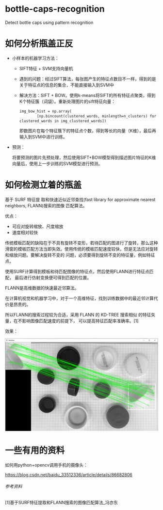 # bottle-caps-recognition
Detect bottle caps using pattern recognition

# 如何分析瓶盖正反

- 小样本的机器学习方法：

  - SIFT特征 + SVM支持向量机

  - 遇到的问题：经过SIFT算法，每张图产生的特征点数目不一样，得到的是关于特征点的信息的集合，不能直接输入到SVM中

  - 解决方法：SIFT + BOW。使用k-means将SIFT的所有特征点聚类，得到K个特征簇（词袋）。重新处理图片的sift特征向量：

    ```
    img_bow_hist = np.array(
            [np.bincount(clustered_words, minlength=n_clusters) for clustered_words in img_clustered_words])
    ```

    

    即数图片在每个特征簇下的特征点个数，得到等长的向量（K维），最后再输入到SVM中进行训练。

- 预测：

  将要预测的图片先预处理，然后使用SIFT+BOW模型得到描述图片特征的K维向量后，使用上一步训练的SVM模型进行预测。

# 如何检测立着的瓶盖

基于 SURF 特征提 取和快速近似近邻查找(fast library for approximate nearest neighbors, FLANN)搜索的图像 匹配算法。

优点：

- 可应对旋转缩放、尺度缩放
- 速度相对较快

传统模板匹配的缺陷在于不具有旋转不变形，若待匹配的图进行了旋转，那么这种滑窗的模板匹配方法当即失效。使用传统的模板匹配速度较快，但是无法应对旋转和缩放问题。要解决旋转不变的 问题，必须要得到旋转不变的特征量，例如特征点。

使用SURF计算得到模板和待匹配图像的特征点，然后使用FLANN进行特征点匹配， 最后进行仿射变换便可得到匹配的位置。

FLANN是高维数据的快速最近邻算法。

在计算机视觉和机器学习中，对于一个高维特征，找到训练数据中的最近邻计算代价是昂贵的。

所以FLANN的搜索过程较为合适，采用 FLANN 的 KD-TREE 搜索相似 的特征矢量，在不影响图像匹配速度的前提下， 可以提高特征匹配率准确率。[1]

效果：

![avatar](https://github.com/Dianaaaa/bottle-caps-recognition/blob/master/report_image/template_matching.PNG)
# 一些有用的资料

如何用python+opencv调用手机的摄像头：

 https://blog.csdn.net/baidu_33512336/article/details/86682806 



###### 参考资料

[1]基于SURF特征提取和FLANN搜索的图像匹配算法_冯亦东